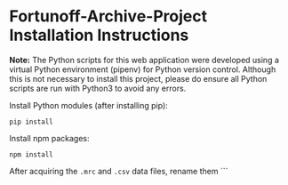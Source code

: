 # Fortunoff-Archive-Project Installation Instructions

**Note:** The Python scripts for this web application were developed using a virtual Python environment (pipenv) for Python version control. Although this is not necessary to install this project, please do ensure all Python scripts are run with Python3 to avoid any errors.

Install Python modules (after installing pip):
```
pip install
```

Install npm packages:
```
npm install
```

After acquiring the ```.mrc``` and ```.csv``` data files, rename them ```
